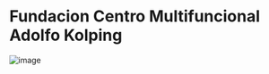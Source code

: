# Fundacion Centro Multifuncional Adolfo Kolping

![image](https://github.com/DHM-DISTRIBUIDORA/.github/assets/7370358/a3e90cca-dc02-4a91-a1af-32c4899f9891)
